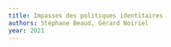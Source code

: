 ```yaml
---
title: Impasses des politiques identitaires
authors: Stéphane Beaud, Gérard Noiriel
year: 2021
---
```


